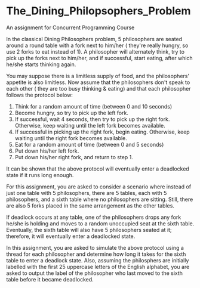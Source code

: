# The_Dining_Philopsophers_Problem
An assignment for Concurrent Programming Course

In the classical Dining Philosophers problem, 5 philosophers are seated around a round table with a fork next to him/her ( they're really hungry, so use 2 forks to eat instead of 1). A philosopher will alternately think, try to pick up the forks next to him/her, and if successful, start eating, after which he/she starts thinking again.

You may suppose there is a limitless supply of food, and the philosophers' appetite is also limitless. Now assume that the philosophers don't speak to each other ( they are too busy thinking & eating) and that each philosopher follows the protocol below:

1. Think for a random amount of time (between 0 and 10 seconds)
2. Become hungry, so try to pick up the left fork.
3. If successful, wait 4 seconds, then try to pick up the right fork. Otherwise, keep waiting until the left fork becomes available.
4. If successful in picking up the right fork, begin eating. Otherwise, keep waiting until the right fork becomes available.
5. Eat for a random amount of time (between 0 and 5 seconds)
6. Put down his/her left fork.
7. Put down his/her right fork, and return to step 1.

It can be shown that the above protocol will eventually enter a deadlocked state if it runs long enough.

For this assignment, you are asked to consider a scenario where instead of just one table with 5 philosophers, there are 5 tables, each with 5 philosophers, and a sixth table where no philosophers are sitting. Still, there are also 5 forks placed in the same arrangement as the other tables.

If deadlock occurs at any table, one of the philosophers drops any fork he/she is holding and moves to a random unoccupied seat at the sixth table. Eventually, the sixth table will also have 5 philosophers seated at it; therefore, it will eventually enter a deadlocked state.

In this assignment, you are asked to simulate the above protocol using a thread for each philosopher and determine how long it takes for the sixth table to enter a deadlock state. Also, assuming the philosphers are initially labelled with the first 25 uppercase letters of the English alphabet, you are asked to output the label of the philosopher who last moved to the sixth table before it became deadlocked.

